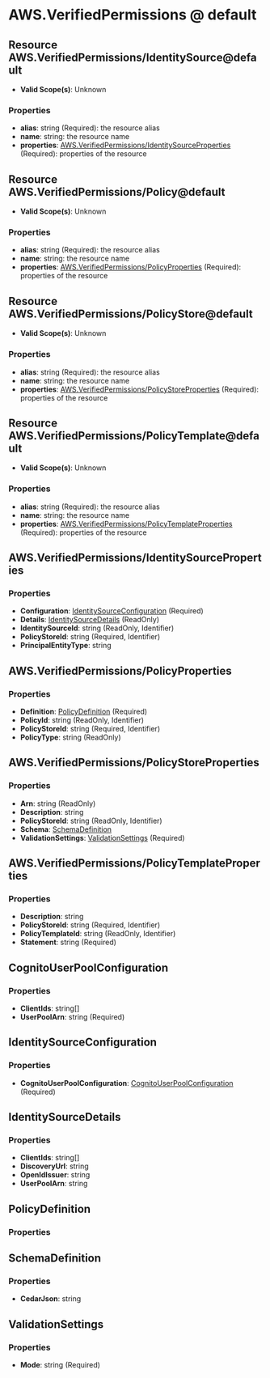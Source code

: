 # AWS.VerifiedPermissions @ default

## Resource AWS.VerifiedPermissions/IdentitySource@default
* **Valid Scope(s)**: Unknown
### Properties
* **alias**: string (Required): the resource alias
* **name**: string: the resource name
* **properties**: [AWS.VerifiedPermissions/IdentitySourceProperties](#awsverifiedpermissionsidentitysourceproperties) (Required): properties of the resource

## Resource AWS.VerifiedPermissions/Policy@default
* **Valid Scope(s)**: Unknown
### Properties
* **alias**: string (Required): the resource alias
* **name**: string: the resource name
* **properties**: [AWS.VerifiedPermissions/PolicyProperties](#awsverifiedpermissionspolicyproperties) (Required): properties of the resource

## Resource AWS.VerifiedPermissions/PolicyStore@default
* **Valid Scope(s)**: Unknown
### Properties
* **alias**: string (Required): the resource alias
* **name**: string: the resource name
* **properties**: [AWS.VerifiedPermissions/PolicyStoreProperties](#awsverifiedpermissionspolicystoreproperties) (Required): properties of the resource

## Resource AWS.VerifiedPermissions/PolicyTemplate@default
* **Valid Scope(s)**: Unknown
### Properties
* **alias**: string (Required): the resource alias
* **name**: string: the resource name
* **properties**: [AWS.VerifiedPermissions/PolicyTemplateProperties](#awsverifiedpermissionspolicytemplateproperties) (Required): properties of the resource

## AWS.VerifiedPermissions/IdentitySourceProperties
### Properties
* **Configuration**: [IdentitySourceConfiguration](#identitysourceconfiguration) (Required)
* **Details**: [IdentitySourceDetails](#identitysourcedetails) (ReadOnly)
* **IdentitySourceId**: string (ReadOnly, Identifier)
* **PolicyStoreId**: string (Required, Identifier)
* **PrincipalEntityType**: string

## AWS.VerifiedPermissions/PolicyProperties
### Properties
* **Definition**: [PolicyDefinition](#policydefinition) (Required)
* **PolicyId**: string (ReadOnly, Identifier)
* **PolicyStoreId**: string (Required, Identifier)
* **PolicyType**: string (ReadOnly)

## AWS.VerifiedPermissions/PolicyStoreProperties
### Properties
* **Arn**: string (ReadOnly)
* **Description**: string
* **PolicyStoreId**: string (ReadOnly, Identifier)
* **Schema**: [SchemaDefinition](#schemadefinition)
* **ValidationSettings**: [ValidationSettings](#validationsettings) (Required)

## AWS.VerifiedPermissions/PolicyTemplateProperties
### Properties
* **Description**: string
* **PolicyStoreId**: string (Required, Identifier)
* **PolicyTemplateId**: string (ReadOnly, Identifier)
* **Statement**: string (Required)

## CognitoUserPoolConfiguration
### Properties
* **ClientIds**: string[]
* **UserPoolArn**: string (Required)

## IdentitySourceConfiguration
### Properties
* **CognitoUserPoolConfiguration**: [CognitoUserPoolConfiguration](#cognitouserpoolconfiguration) (Required)

## IdentitySourceDetails
### Properties
* **ClientIds**: string[]
* **DiscoveryUrl**: string
* **OpenIdIssuer**: string
* **UserPoolArn**: string

## PolicyDefinition
### Properties

## SchemaDefinition
### Properties
* **CedarJson**: string

## ValidationSettings
### Properties
* **Mode**: string (Required)

